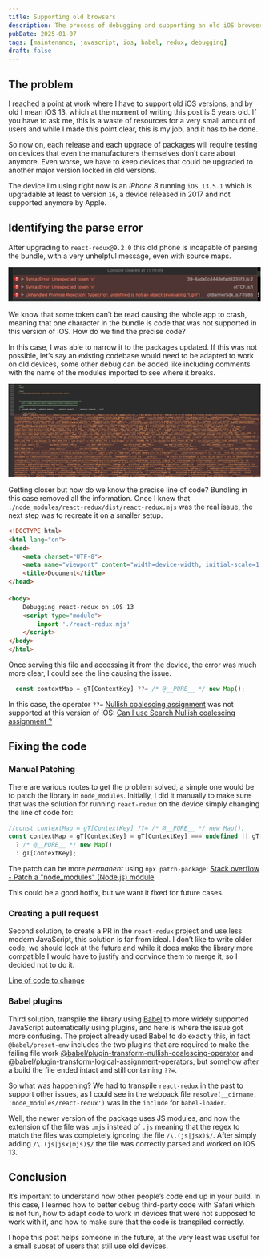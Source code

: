```yaml
---
title: Supporting old browsers
description: The process of debugging and supporting an old iOS browser
pubDate: 2025-01-07
tags: [maintenance, javascript, ios, babel, redux, debugging]
draft: false
---
```


## The problem

I reached a point at work where I have to support old iOS versions, and by old I mean iOS 13, which at the moment of writing this post is 5 years old. If you have to ask me, this is a waste of resources for a very small amount of users and while I made this point clear, this is my job, and it has to be done.

So now on, each release and each upgrade of packages will require testing on devices that even the manufacturers themselves don’t care about anymore. Even worse, we have to keep devices that could be upgraded to another major version locked in old versions.

The device I’m using right now is an *iPhone 8* running `iOS 13.5.1` which is upgradable at least to version `16`, a device released in 2017 and not supported anymore by Apple.

## Identifying the parse error

After upgrading to `react-redux@9.2.0` this old phone is incapable of parsing the bundle, with a very unhelpful message, even with source maps.

![Screenshot 2025-01-07 at 11.45.53.png](./parse-error.png)

We know that some token can’t be read causing the whole app to crash, meaning that one character in the bundle is code that was not supported in this version of iOS. How do we find the precise code?

In this case, I was able to narrow it to the packages updated. If this was not possible, let’s say an existing codebase would need to be adapted to work on old devices, some other debug can be added like including comments with the name of the modules imported to see where it breaks.

![Screenshot 2025-01-07 at 12.58.51.png](./debug-with-module.png)

Getting closer but how do we know the precise line of code? Bundling in this case removed all the information. Once I knew that `./node_modules/react-redux/dist/react-redux.mjs` was the real issue, the next step was to recreate it on a smaller setup.

```html
<!DOCTYPE html>
<html lang="en">
<head>
    <meta charset="UTF-8">
    <meta name="viewport" content="width=device-width, initial-scale=1.0">
    <title>Document</title>
</head>

<body>
    Debugging react-redux on iOS 13
    <script type="module">
        import './react-redux.mjs'
    </script>
</body>
</html>
```

Once serving this file and accessing it from the device, the error was much more clear, I could see the line causing the issue.

```jsx
  const contextMap = gT[ContextKey] ??= /* @__PURE__ */ new Map();
```

In this case, the operator `??=` [Nullish coalescing assignment](https://developer.mozilla.org/en-US/docs/Web/JavaScript/Reference/Operators/Nullish_coalescing_assignment) was not supported at this version of iOS: [Can I use Search
Nullish coalescing assignment ?](https://caniuse.com/?search=Nullish%20coalescing%20assignment)

## Fixing the code

### Manual Patching

There are various routes to get the problem solved, a simple one would be to patch the library in `node_modules`. Initially, I did it manually to make sure that was the solution for running `react-redux` on the device simply changing the line of code for:

```jsx
//const contextMap = gT[ContextKey] ??= /* @__PURE__ */ new Map();
const contextMap = gT[ContextKey] = gT[ContextKey] === undefined || gT[ContextKey] === null 
  ? /* @__PURE__ */ new Map() 
  : gT[ContextKey];
```

The patch can be more *permanent* using `npx patch-package`: [Stack overflow - Patch a "node_modules" (Node.js) module](https://stackoverflow.com/questions/72820625/what-is-the-proper-way-to-patch-a-node-modules-module/77385111#77385111)

This could be a good hotfix, but we want it fixed for future cases.

### Creating a pull request

Second solution, to create a PR in the `react-redux` project and use less modern JavaScript, this solution is far from ideal. I don’t like to write older code, we should look at the future and while it does make the library more compatible I would have to justify and convince them to merge it, so I decided not to do it.

[Line of code to change](https://github.com/reduxjs/react-redux/blob/7e2fdd4ee2021e4282e12ba9fc722f09124e30cd/src/components/Context.ts#L31)

### Babel plugins

Third solution, transpile the library using [Babel](https://babeljs.io/) to more widely supported JavaScript automatically using plugins, and here is where the issue got more confusing. The project already used Babel to do exactly this, in fact `@babel/preset-env` includes the two plugins that are required to make the failing file work [@babel/plugin-transform-nullish-coalescing-operator](https://babeljs.io/docs/babel-plugin-transform-nullish-coalescing-operator) and [@babel/plugin-transform-logical-assignment-operators](https://babeljs.io/docs/babel-plugin-transform-logical-assignment-operators), but somehow after a build the file ended intact and still containing `??=`.

So what was happening? We had to transpile `react-redux` in the past to support other issues, as I could see in the webpack file `resolve(__dirname, 'node_modules/react-redux')` was in the `include` for `babel-loader`.

Well, the newer version of the package uses JS modules, and now the extension of the file was `.mjs` instead of `.js` meaning that the regex to match the files was completely ignoring the file `/\.(js|jsx)$/`. After simply adding `/\.(js|jsx|mjs)$/` the file was correctly parsed and worked on iOS 13.

## Conclusion

It’s important to understand how other people’s code end up in your build. In this case, I learned how to better debug third-party code with Safari which is not fun, how to adapt code to work in devices that were not supposed to work with it, and how to make sure that the code is transpiled correctly.

I hope this post helps someone in the future, at the very least was useful for a small subset of users that still use old devices.
